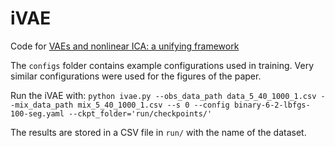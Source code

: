 # iVAE
Code for [VAEs and nonlinear ICA: a unifying framework](https://arxiv.org/abs/1907.04809) 

The `configs` folder contains example configurations used in training. Very similar configurations were used for the figures 
of the paper.

Run the iVAE with:
`python ivae.py --obs_data_path data_5_40_1000_1.csv --mix_data_path mix_5_40_1000_1.csv --s 0 --config binary-6-2-lbfgs-100-seg.yaml --ckpt_folder='run/checkpoints/'`

The results are stored in a CSV file in `run/` with the name of the dataset.